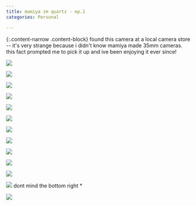 ```yaml
---                                                                                                                                
title: mamiya zm quartz - ep.1
categories: Personal

---
```


{:.content-narrow .content-block}
found this camera at a local camera store -- it's very strange because i didn't know mamiya made 35mm cameras. this fact prompted me to pick it up and ive been enjoying it ever since!

![](/images/blog/mamiya-zm/000531560003.jpg)

![](/images/blog/mamiya-zm/000531560017.jpg)

![](/images/blog/mamiya-zm/000531560036.jpg)

![](/images/blog/mamiya-zm/000531570005.jpg)

![](/images/blog/mamiya-zm/000531570006.jpg)

![](/images/blog/mamiya-zm/000531570009.jpg)

![](/images/blog/mamiya-zm/000531570012.jpg)

![](/images/blog/mamiya-zm/000531570015.jpg)

![](/images/blog/mamiya-zm/000531570016.jpg)

![](/images/blog/mamiya-zm/000531570030.jpg)

![](/images/blog/mamiya-zm/000531570033.jpg)

![](/images/blog/mamiya-zm/000531570034.jpg)
dont mind the bottom right *

![](/images/blog/mamiya-zm/000531580001.jpg)




~~~
